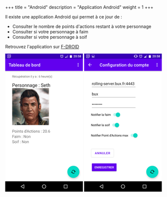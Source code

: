 +++
title = "Android"
description = "Application Android"
weight = 1
+++

Il existe une application Android qui permet à ce jour de :

* Consulter le nombre de points d'actions restant à votre personnage
* Consulter si votre personnage à faim
* Consulter si votre personnage à soif

Retrouvez l'application sur  [F-DROID](https://f-droid.org/fr/packages/fr.bux.rollingdashboard/)

<img src="https://raw.githubusercontent.com/buxx/rolldash/main/fastlane/metadata/android/fr-FR/images/phoneScreenshots/1.png" width="250px" />
<img src="https://raw.githubusercontent.com/buxx/rolldash/main/fastlane/metadata/android/fr-FR/images/phoneScreenshots/2.png" width="250px" />
